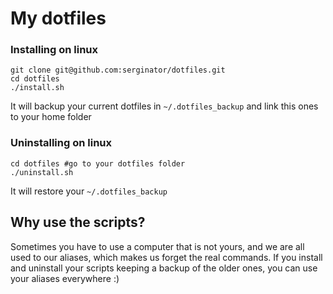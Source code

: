 My dotfiles
========

### Installing on linux

```
git clone git@github.com:serginator/dotfiles.git
cd dotfiles
./install.sh
```

It will backup your current dotfiles in `~/.dotfiles_backup` and link this ones to your home folder

### Uninstalling on linux
```
cd dotfiles #go to your dotfiles folder
./uninstall.sh
```

It will restore your `~/.dotfiles_backup`

## Why use the scripts?

Sometimes you have to use a computer that is not yours, and we are all used to our aliases, which makes us forget the real commands.
If you install and uninstall your scripts keeping a backup of the older ones, you can use your aliases everywhere :)
